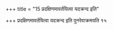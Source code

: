 +++
title = "15 प्रदक्षिणमावर्तयित्वा यदक्रन्द इति"

+++
प्रदक्षिणमावर्तयित्वा यदक्रन्द इति पुनरेवाक्रमयति १५